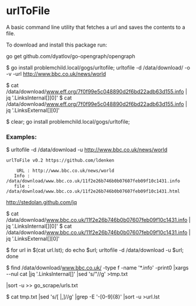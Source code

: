 # urlToFile

A basic command line utility that fetches a url and saves the contents to a file.

To download and install this package run:

go get github.com/dyatlov/go-opengraph/opengraph



$ go install problemchild.local/gogs/urltofile; urltofile -d /data/download/ -o -v -url http://www.bbc.co.uk/news/world



$ cat /data/download/www.eff.org/7f0f99e5c048890d2f6bd22adb63d155.info | jq '.LinksInternal[][0]'
$ cat /data/download/www.eff.org/7f0f99e5c048890d2f6bd22adb63d155.info | jq '.LinksExternal[][0]'



$ clear; go install problemchild.local/gogs/urltofile; 

### Examples:

$ urltofile -d /data/download -u http://www.bbc.co.uk/news/world

	urlToFile v0.2 https://github.com/ldenken

	    URL : http://www.bbc.co.uk/news/world
	   Info : /data/download/www.bbc.co.uk/11f2e26b746b0b07607feb09f10c1431.info
	   file : /data/download/www.bbc.co.uk/11f2e26b746b0b07607feb09f10c1431.html



http://stedolan.github.com/jq

$ cat /data/download/www.bbc.co.uk/11f2e26b746b0b07607feb09f10c1431.info | jq '.LinksInternal[][0]'
$ cat /data/download/www.bbc.co.uk/11f2e26b746b0b07607feb09f10c1431.info | jq '.LinksExternal[][0]'



$ for url in $(cat url.lst); do echo $url; urltofile -d /data/download -u $url; done

$ find /data/download/www.bbc.co.uk/ -type f -name '*.info' -print0 |xargs --nul cat |jq '.LinksInternal[]' |sed 's/"//g' >tmp.txt 

|sort -u >> go_scrape/urls.txt


$ cat tmp.txt |sed 's/[ |,]//g' |grep -E '\-[0-9]{8}' |sort -u >url.lst


